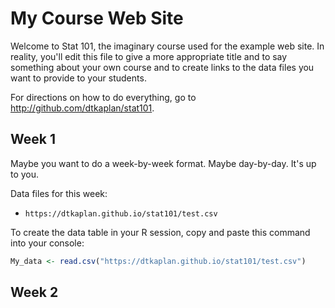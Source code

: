# My Course Web Site

Welcome to Stat 101, the imaginary course used for the example web site. In reality, you'll edit this file to give a more appropriate title and to say something about your own course and to create links to the data files you want to provide to your students.

For directions on how to do everything, go to <http://github.com/dtkaplan/stat101>.

## Week 1

Maybe you want to do a week-by-week format. Maybe day-by-day. It's up to you.

Data files for this week:

- `https://dtkaplan.github.io/stat101/test.csv`

To create the data table in your R session, copy and paste this command into your console:

```r
My_data <- read.csv("https://dtkaplan.github.io/stat101/test.csv")
```


## Week 2